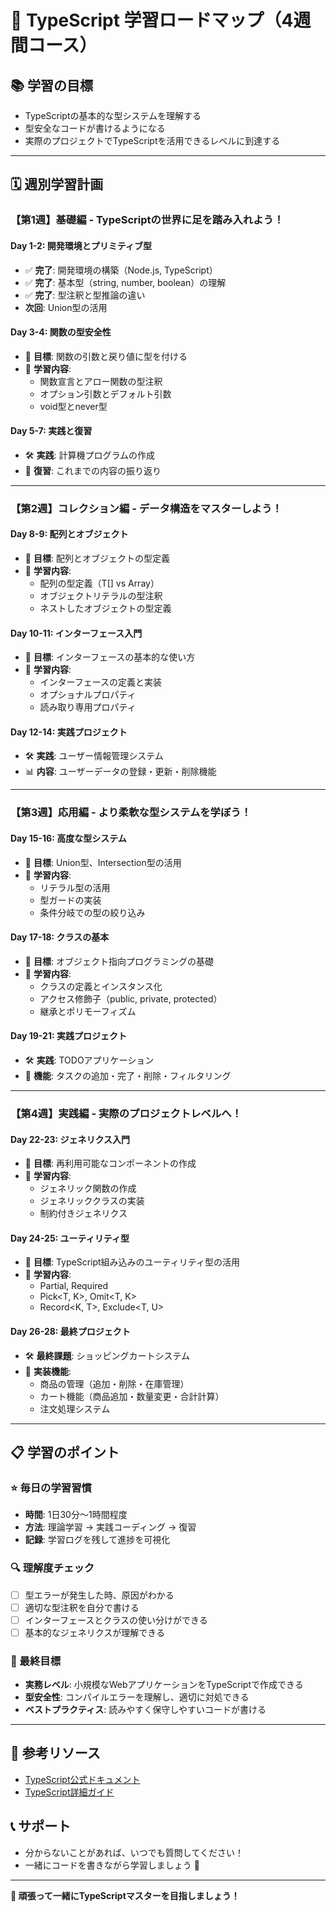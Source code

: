 # 🎯 TypeScript 学習ロードマップ（4週間コース）

## 📚 学習の目標
- TypeScriptの基本的な型システムを理解する
- 型安全なコードが書けるようになる
- 実際のプロジェクトでTypeScriptを活用できるレベルに到達する

---

## 🗓️ 週別学習計画

### 【第1週】基礎編 - TypeScriptの世界に足を踏み入れよう！

#### Day 1-2: 開発環境とプリミティブ型
- ✅ **完了**: 開発環境の構築（Node.js, TypeScript）
- ✅ **完了**: 基本型（string, number, boolean）の理解
- ✅ **完了**: 型注釈と型推論の違い
- **次回**: Union型の活用

#### Day 3-4: 関数の型安全性
- 🎯 **目標**: 関数の引数と戻り値に型を付ける
- 📝 **学習内容**: 
  - 関数宣言とアロー関数の型注釈
  - オプション引数とデフォルト引数
  - void型とnever型

#### Day 5-7: 実践と復習
- 🛠️ **実践**: 計算機プログラムの作成
- 📖 **復習**: これまでの内容の振り返り

---

### 【第2週】コレクション編 - データ構造をマスターしよう！

#### Day 8-9: 配列とオブジェクト
- 🎯 **目標**: 配列とオブジェクトの型定義
- 📝 **学習内容**:
  - 配列の型定義（T[] vs Array<T>）
  - オブジェクトリテラルの型注釈
  - ネストしたオブジェクトの型定義

#### Day 10-11: インターフェース入門
- 🎯 **目標**: インターフェースの基本的な使い方
- 📝 **学習内容**:
  - インターフェースの定義と実装
  - オプショナルプロパティ
  - 読み取り専用プロパティ

#### Day 12-14: 実践プロジェクト
- 🛠️ **実践**: ユーザー情報管理システム
- 📊 **内容**: ユーザーデータの登録・更新・削除機能

---

### 【第3週】応用編 - より柔軟な型システムを学ぼう！

#### Day 15-16: 高度な型システム
- 🎯 **目標**: Union型、Intersection型の活用
- 📝 **学習内容**:
  - リテラル型の活用
  - 型ガードの実装
  - 条件分岐での型の絞り込み

#### Day 17-18: クラスの基本
- 🎯 **目標**: オブジェクト指向プログラミングの基礎
- 📝 **学習内容**:
  - クラスの定義とインスタンス化
  - アクセス修飾子（public, private, protected）
  - 継承とポリモーフィズム

#### Day 19-21: 実践プロジェクト
- 🛠️ **実践**: TODOアプリケーション
- 📱 **機能**: タスクの追加・完了・削除・フィルタリング

---

### 【第4週】実践編 - 実際のプロジェクトレベルへ！

#### Day 22-23: ジェネリクス入門
- 🎯 **目標**: 再利用可能なコンポーネントの作成
- 📝 **学習内容**:
  - ジェネリック関数の作成
  - ジェネリッククラスの実装
  - 制約付きジェネリクス

#### Day 24-25: ユーティリティ型
- 🎯 **目標**: TypeScript組み込みのユーティリティ型の活用
- 📝 **学習内容**:
  - Partial<T>, Required<T>
  - Pick<T, K>, Omit<T, K>
  - Record<K, T>, Exclude<T, U>

#### Day 26-28: 最終プロジェクト
- 🛠️ **最終課題**: ショッピングカートシステム
- 🎯 **実装機能**:
  - 商品の管理（追加・削除・在庫管理）
  - カート機能（商品追加・数量変更・合計計算）
  - 注文処理システム

---

## 📋 学習のポイント

### ⭐ 毎日の学習習慣
- **時間**: 1日30分〜1時間程度
- **方法**: 理論学習 → 実践コーディング → 復習
- **記録**: 学習ログを残して進捗を可視化

### 🔍 理解度チェック
- [ ] 型エラーが発生した時、原因がわかる
- [ ] 適切な型注釈を自分で書ける  
- [ ] インターフェースとクラスの使い分けができる
- [ ] 基本的なジェネリクスが理解できる

### 🎯 最終目標
- **実務レベル**: 小規模なWebアプリケーションをTypeScriptで作成できる
- **型安全性**: コンパイルエラーを理解し、適切に対処できる
- **ベストプラクティス**: 読みやすく保守しやすいコードが書ける

---

## 🔗 参考リソース
- [TypeScript公式ドキュメント](https://www.typescriptlang.org/docs/)
- [TypeScript詳細ガイド](https://github.com/h-magome/kops-knowledges/blob/main/docs/TypeScript%20%E8%A9%B3%E7%B4%B0%E3%82%AC%E3%82%A4%E3%83%89.md)

## 📞 サポート
- 分からないことがあれば、いつでも質問してください！
- 一緒にコードを書きながら学習しましょう 🚀

---

**🎉 頑張って一緒にTypeScriptマスターを目指しましょう！** 
